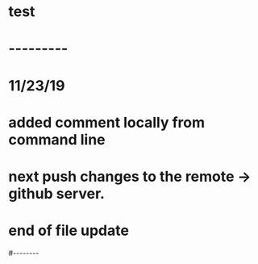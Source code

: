 # test
# ---------
# 11/23/19
# added comment locally from command line
# next push changes to the remote -> github server.
# end of file update
#--------
